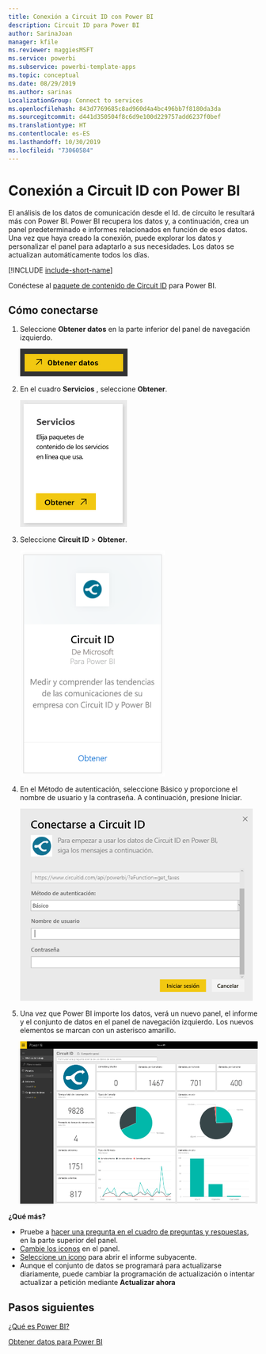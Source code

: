 ```yaml
---
title: Conexión a Circuit ID con Power BI
description: Circuit ID para Power BI
author: SarinaJoan
manager: kfile
ms.reviewer: maggiesMSFT
ms.service: powerbi
ms.subservice: powerbi-template-apps
ms.topic: conceptual
ms.date: 08/29/2019
ms.author: sarinas
LocalizationGroup: Connect to services
ms.openlocfilehash: 843d7769685c8ad960d4a4bc496bb7f8180da3da
ms.sourcegitcommit: d441d350504f8c6d9e100d229757add6237f0bef
ms.translationtype: HT
ms.contentlocale: es-ES
ms.lasthandoff: 10/30/2019
ms.locfileid: "73060584"
---
```

# <a name="connect-to-circuit-id-with-power-bi"></a>Conexión a Circuit ID con Power BI
El análisis de los datos de comunicación desde el Id. de circuito le resultará más con Power BI. Power BI recupera los datos y, a continuación, crea un panel predeterminado e informes relacionados en función de esos datos. Una vez que haya creado la conexión, puede explorar los datos y personalizar el panel para adaptarlo a sus necesidades. Los datos se actualizan automáticamente todos los días.

[!INCLUDE [include-short-name](./includes/service-deprecate-content-packs.md)]

Conéctese al [paquete de contenido de Circuit ID](https://app.powerbi.com/getdata/services/circuitid) para Power BI.

## <a name="how-to-connect"></a>Cómo conectarse
1. Seleccione **Obtener datos** en la parte inferior del panel de navegación izquierdo.
   
    ![](media/service-connect-to-circuit-id/getdata.png)
2. En el cuadro **Servicios** , seleccione **Obtener**.
   
    ![](media/service-connect-to-circuit-id/services.png)
3. Seleccione **Circuit ID** \> **Obtener**.
   
    ![](media/service-connect-to-circuit-id/circuitid.png)
4. En el Método de autenticación, seleccione Básico y proporcione el nombre de usuario y la contraseña. A continuación, presione Iniciar.
   
    ![](media/service-connect-to-circuit-id/circuitid_login.png)
5. Una vez que Power BI importe los datos, verá un nuevo panel, el informe y el conjunto de datos en el panel de navegación izquierdo. Los nuevos elementos se marcan con un asterisco amarillo.
   
    ![](media/service-connect-to-circuit-id/circuitid_dashboard_chrome.png)

**¿Qué más?**

* Pruebe a [hacer una pregunta en el cuadro de preguntas y respuestas](consumer/end-user-q-and-a.md), en la parte superior del panel.
* [Cambie los iconos](service-dashboard-edit-tile.md) en el panel.
* [Seleccione un icono](consumer/end-user-tiles.md) para abrir el informe subyacente.
* Aunque el conjunto de datos se programará para actualizarse diariamente, puede cambiar la programación de actualización o intentar actualizar a petición mediante **Actualizar ahora**

## <a name="next-steps"></a>Pasos siguientes
[¿Qué es Power BI?](fundamentals/power-bi-overview.md)

[Obtener datos para Power BI](service-get-data.md)


